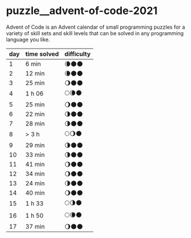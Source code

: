 # puzzle__advent-of-code-2021
Advent of Code is an Advent calendar of small programming puzzles for a variety of skill sets and skill levels that can be solved in any programming language you like.


| day | time solved | difficulty |
| --- | ----------- | ---------- |
| 1   | 6 min       | 🌘🌑🌑        |
| 2   | 12 min      | 🌘🌑🌑        |
| 3   | 25 min      | 🌖🌑🌑        |
| 4   | 1 h 06      | 🌕🌘🌑        |
| 5   | 25 min      | 🌖🌑🌑        |
| 6   | 22 min      | 🌗🌑🌑        |
| 7   | 28 min      | 🌗🌑🌑        |
| 8   | > 3 h       | 🌕🌖🌑        |
| 9   | 29 min      | 🌗🌑🌑        |
| 10  | 33 min      | 🌗🌑🌑        |
| 11  | 41 min      | 🌖🌑🌑        |
| 12  | 34 min      | 🌖🌑🌑        |
| 13  | 24 min      | 🌗🌑🌑        |
| 14  | 40 min      | 🌖🌑🌑        |
| 15  | 1 h 33      | 🌕🌗🌑        |
| 16  | 1 h 50      | 🌕🌘🌑        |
| 17  | 37 min      | 🌖🌑🌑        |